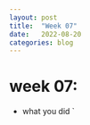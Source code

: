 ```yaml
---
layout: post
title:  "Week 07"
date:   2022-08-20
categories: blog
---
```


#   week 07:

- what you did
`



